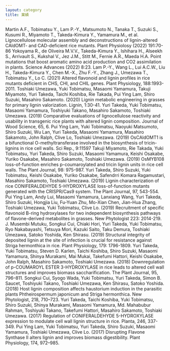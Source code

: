 ```yaml
---
layout: category
title: 業績
---
```


Martin A.F., Tobimatsu Y., Lam P.-Y., Matsumoto N., Tanaka T., Suzuki S., Kusumi R., Miyamoto T., Takeda-Kimura Y., Yamamura M., et al. Lignocellulose molecular assembly and deconstructions of lignin-altered CAldOMT- and CAD-deficient rice mutants. Plant Physiolosy (2022) 191:70-86
Yokoyama R., de Oliveira M.V.V., Takeda-Kimura Y., Ishihara H., Alseekh S., Arrivault S., Kukshal V., Jez J.M., Stitt M., Fernie A.R., Maeda H.A. Point mutations that boost aromatic amino acid production and CO2 assimilation in plants. Science Advances (2022) 8:23.
Lam P.-Y., Wang L., Lui A.C.W., Liu H., Takeda-Kimura Y., Chen M.-X., Zhu F.-Y., Zhang J., Umezawa T., Tobimatsu Y., Lo C. (2021) Altered flavonoid and lignin profiles in rice mutants deficient in CHS, CHI, and CHIL genes. Plant Physiology, 188:1993-2011.
Toshiaki Umezawa, Yuki Tobimatsu, Masaomi Yamamura, Takuji Miyamoto, Yuri Takeda, Taichi Koshiba, Rie Takada, Pui Ying Lam, Shiro Suzuki, Masahiro Sakamoto. (2020) Lignin metabolic engineering in grasses for primary lignin valorization. Lignin, 1:30-41.
Yuri Takeda, Yuki Tobimatsu, Masaomi Yamamura, Toshiyuki Takano, Masahiro Sakamoto, Toshiaki Umezawa. (2019) Comparative evaluations of lignocellulose reactivity and usability in transgenic rice plants with altered lignin composition. Journal of Wood Science, 65, 6.
Pui Ying Lam, Yuki Tobimatsu, Naoyuki Matsumoto, Shiro Suzuki, Wu Lan, Yuri Takeda, Masaomi Yamamura, Masahiro Sakamoto, John Ralph, Clive Lo, Toshiaki Umezawa. (2019) OsCAldOMT1 is a bifunctional O-methyltransferase involved in the biosynthesis of tricin-lignins in rice cell walls. Sci Rep., 9:11597 
Takuji Miyamoto, Rie Takada, Yuki Tobimatsu, Yuri Takeda, Shiro Suzuki, Masaomi Yamamura, Keishi Osakabe, Yuriko Osakabe, Masahiro Sakamoto, Toshiaki Umezawa. (2019) OsMYB108 loss-of-function enriches p-coumaroylated and tricin lignin units in rice cell walls. The Plant Journal, 98: 975-987.
Yuri Takeda, Shiro Suzuki, Yuki Tobimatsu, Keishi Osakabe, Yuriko Osakabe, Safendrri Komara Ragamustari, Masahiro Sakamoto, Toshiaki Umezawa. (2019) Lignin characterization of rice CONIFERALDEHYDE 5-HYDROXYLASE loss-of-function mutants generated with the CRISPR/Cas9 system. The Plant Journal, 97, 543-554. 
Pui Ying Lam, Andy Lui, Masaomi Yamamura, Lanxiang Wang, Yuri Takeda, Shiro Suzuki, Hongjia Liu, Fu-Yuan Zhu, Mo-Xian Chen, Jian-Hua Zhang, Toshiaki Umezawa, Yuki Tobimatsu, Clive Lo. (2019) Recruitment of specific flavonoid B-ring hydroxylases for two independent biosynthesis pathways of flavone-derived metabolites in grasses. New Phytologist 223: 2014-219. 
J. Musembi Mutuku, Songkui Cui, Chiaki Hori, Yuri Takeda, Yuki Tobimatsu, Ryo Nakabayashi, Tetsuya Mori, Kazuki Saito, Taku Demura, Toshiaki Umezawa, Satoko Yoshida, Ken Shirasu. (2019) Structural integrity of deposited lignin at the site of infection is crucial for resistance against Striga hermonthica in rice. Plant Physiology, 179: 1796-1809. 
Yuri Takeda, Yuki Tobimatsu, Steven D. Karlen, Taichi Koshiba, Shiro Suzuki, Masaomi Yamamura, Shinya Murakami, Mai Mukai, Takefumi Hattori, Keishi Osakabe, John Ralph, Masahiro Sakamoto, Toshiaki Umezawa. (2018) Downregulation of p-COUMAROYL ESTER 3-HYDROXYLASE in rice leads to altered cell wall structures and improves biomass saccharification. The Plant Journal, 95, 796–811. 
Songkui Cui, Syogo Wada, Yuki Tobimatsu, Yuri Takeda, Simon B. Saucet, Toshiyuki Takano, Toshiaki Umezawa, Ken Shirasu, Satoko Yoshida. (2018) Host lignin composition affects haustorium induction in the parasitic plants Phtheirospermum japonicum and Striga hermonthica. New Phytologist, 218, 710–723.
Yuri Takeda, Taichi Koshiba, Yuki Tobimatsu, Shiro Suzuki, Shinya Murakami, Masaomi Yamamura, Md. Mahabubur Rahman, Toshiyuki Takano, Takefumi Hattori, Masahiro Sakamoto, Toshiaki Umezawa. (2017) Regulation of CONIFERALDEHYDE 5-HYDROXYLASE expression to modulate cell wall lignin structure in rice. Planta, 246, 337-349.
Pui Ying Lam, Yuki Tobimatsu, Yuri Takeda, Shiro Suzuki, Masaomi Yamamura, Toshiaki Umezawa, Clive Lo. (2017) Disrupting Flavone Synthase II alters lignin and improves biomass digestibility. Plant Physiology, 174, 972–985.

